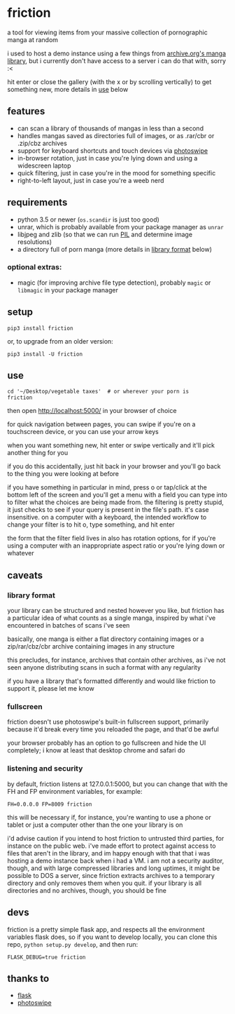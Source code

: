 # friction

a tool for viewing items from your massive collection of pornographic manga at
random

i used to host a demo instance using a few things from [archive.org's manga
library][archive], but i currently don't have access to a server i can do that
with, sorry :<

[archive]: https://archive.org/details/manga_library

hit enter or close the gallery (with the x or by scrolling vertically) to get
something new, more details in [use](#use) below

## features

- can scan a library of thousands of mangas in less than a second
- handles mangas saved as directories full of images, or as .rar/cbr or
  .zip/cbz archives
- support for keyboard shortcuts and touch devices via [photoswipe]
- in-browser rotation, just in case you're lying down and using a widescreen
  laptop
- quick filtering, just in case you're in the mood for something specific
- right-to-left layout, just in case you're a weeb nerd

## requirements

- python 3.5 or newer (`os.scandir` is just too good)
- unrar, which is probably available from your package manager as `unrar`
- libjpeg and zlib (so that we can run [PIL][pil] and determine image
  resolutions)
- a directory full of porn manga (more details in [library
  format](#library-format) below)

### optional extras:

- magic (for improving archive file type detection), probably `magic` or
  `libmagic` in your package manager

[pil]: http://pillow.readthedocs.io/en/3.0.x/installation.html

## setup

```
pip3 install friction
```

or, to upgrade from an older version:

```
pip3 install -U friction
```

## use

```
cd '~/Desktop/vegetable taxes'  # or wherever your porn is
friction
```

then open <http://localhost:5000/> in your browser of choice

for quick navigation between pages, you can swipe if you're on a touchscreen
device, or you can use your arrow keys

when you want something new, hit enter or swipe vertically and it'll pick
another thing for you

if you do this accidentally, just hit back in your browser and you'll go back
to the thing you were looking at before

if you have something in particular in mind, press o or tap/click at the bottom
left of the screen and you'll get a menu with a field you can type into to
filter what the choices are being made from. the filtering is pretty stupid, it
just checks to see if your query is present in the file's path. it's case
insensitive. on a computer with a keyboard, the intended workflow to change
your filter is to hit o, type something, and hit enter

the form that the filter field lives in also has rotation options, for if
you're using a computer with an inappropriate aspect ratio or you're lying down
or whatever

## caveats

### library format

your library can be structured and nested however you like, but friction has a
particular idea of what counts as a single manga, inspired by what i've
encountered in batches of scans i've seen

basically, one manga is either a flat directory containing images or a
zip/rar/cbz/cbr archive containing images in any structure

this precludes, for instance, archives that contain other archives, as i've not
seen anyone distributing scans in such a format with any regularity

if you have a library that's formatted differently and would like friction to
support it, please let me know

### fullscreen

friction doesn't use photoswipe's built-in fullscreen support, primarily
because it'd break every time you reloaded the page, and that'd be awful

your browser probably has an option to go fullscreen and hide the UI
completely; i know at least that desktop chrome and safari do

### listening and security

by default, friction listens at 127.0.0.1:5000, but you can change that with
the FH and FP environment variables, for example:

```
FH=0.0.0.0 FP=8009 friction
```

this will be necessary if, for instance, you're wanting to use a phone or
tablet or just a computer other than the one your library is on

i'd advise caution if you intend to host friction to untrusted third parties,
for instance on the public web. i've made effort to protect against access to
files that aren't in the library, and im happy enough with that that i was
hosting a demo instance back when i had a VM. i am not a security auditor,
though, and with large compressed libraries and long uptimes, it might be
possible to DOS a server, since friction extracts archives to a temporary
directory and only removes them when you quit. if your library is all
directories and no archives, though, you should be fine

[demo]: https://friction.tinruufu.bot.nu

## devs

friction is a pretty simple flask app, and respects all the environment
variables flask does, so if you want to develop locally, you can clone this
repo, `python setup.py develop`, and then run:

```
FLASK_DEBUG=true friction
```

## thanks to

- [flask](http://flask.pocoo.org)
- [photoswipe]

[photoswipe]: http://photoswipe.com
